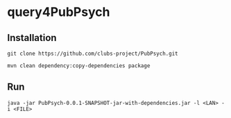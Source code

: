 # query4PubPsych

## Installation

```git clone https://github.com/clubs-project/PubPsych.git```

```mvn clean dependency:copy-dependencies package```


## Run

```java -jar PubPsych-0.0.1-SNAPSHOT-jar-with-dependencies.jar -l <LAN> -i <FILE>```
